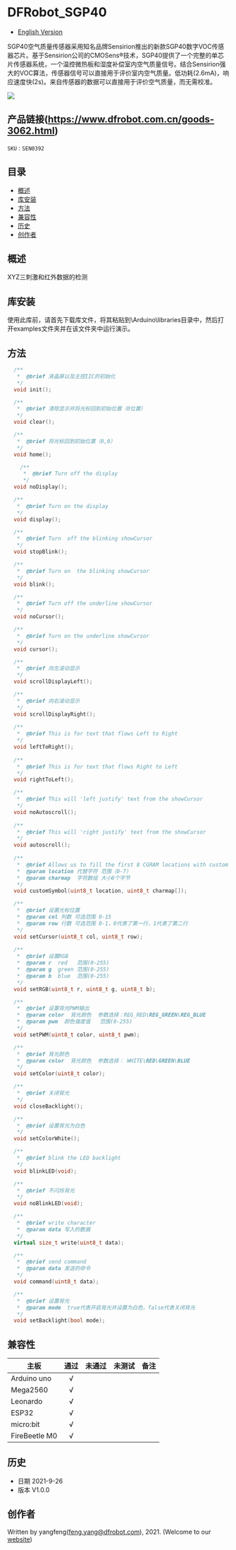 # DFRobot_SGP40
- [English Version](./README.md)

SGP40空气质量传感器采用知名品牌Sensirion推出的新款SGP40数字VOC传感器芯片。基于Sensirion公司的CMOSens®技术，SGP40提供了一个完整的单芯片传感器系统，一个温控微热板和湿度补偿室内空气质量信号。结合Sensirion强大的VOC算法，传感器信号可以直接用于评价室内空气质量。低功耗(2.6mA)，响应速度快(2s)。来自传感器的数据可以直接用于评价空气质量，而无需校准。

![](./resources/images/SEN0392.png)

## 产品链接(https://www.dfrobot.com.cn/goods-3062.html)

    SKU：SEN0392

## 目录

* [概述](#概述)
* [库安装](#库安装)
* [方法](#方法)
* [兼容性](#兼容性)
* [历史](#历史)
* [创作者](#创作者)

## 概述

XYZ三刺激和红外数据的检测

## 库安装

使用此库前，请首先下载库文件，将其粘贴到\Arduino\libraries目录中，然后打开examples文件夹并在该文件夹中运行演示。

## 方法

```C++
  /**
   *  @brief 液晶屏以及主控IIC的初始化
   */ 
  void init();

  /**
   *  @brief 清除显示并将光标回到初始位置（0位置）
   */
  void clear();

  /**
   *  @brief 将光标回到初始位置（0,0）
   */
  void home();

    /**
     *  @brief Turn off the display
     */
  void noDisplay();

  /**
   *  @brief Turn on the display
   */
  void display();

  /**
   *  @brief Turn  off the blinking showCursor
   */
  void stopBlink();

  /**
   *  @brief Turn on  the blinking showCursor
   */
  void blink();

  /**
   *  @brief Turn off the underline showCursor 
   */
  void noCursor();

  /**
   *  @brief Turn on the underline showCursor 
   */
  void cursor();

  /**
   *  @brief 向左滚动显示
   */
  void scrollDisplayLeft();

  /**
   *  @brief 向右滚动显示
   */
  void scrollDisplayRight();
 
  /**
   *  @brief This is for text that flows Left to Right
   */
  void leftToRight();
 
  /**
   *  @brief This is for text that flows Right to Left
   */
  void rightToLeft();

  /**
   *  @brief This will 'left justify' text from the showCursor
   */
  void noAutoscroll();
 
  /**
   *  @brief This will 'right justify' text from the showCursor
   */
  void autoscroll();
   
  /**
   *  @brief Allows us to fill the first 8 CGRAM locations with custom characters
   *  @param location 代替字符 范围（0-7）
   *  @param charmap  字符数组 大小8个字节
   */
  void customSymbol(uint8_t location, uint8_t charmap[]);

  /**
   *  @brief 设置光标位置
   *  @param col 列数 可选范围 0-15
   *  @param row 行数 可选范围 0-1，0代表了第一行，1代表了第二行
   */
  void setCursor(uint8_t col, uint8_t row);
  
  /**
   *  @brief 设置RGB
   *  @param r  red   范围(0-255)
   *  @param g  green 范围(0-255)
   *  @param b  blue  范围(0-255)
   */
  void setRGB(uint8_t r, uint8_t g, uint8_t b);

  /**
   *  @brief 设置背光PWM输出
   *  @param color  背光颜色  参数选择：REG_RED\REG_GREEN\REG_BLUE
   *  @param pwm  颜色强度值   范围(0-255)
   */
  void setPWM(uint8_t color, uint8_t pwm);

  /**
   *  @brief 背光颜色
   *  @param color  背光颜色  参数选择： WHITE\RED\GREEN\BLUE
   */
  void setColor(uint8_t color);

  /**
   *  @brief 关闭背光
   */
  void closeBacklight();

  /**
   *  @brief 设置背光为白色
   */
  void setColorWhite();

  /**
   *  @brief blink the LED backlight
   */
  void blinkLED(void);

  /**
   *  @brief 不闪烁背光
   */
  void noBlinkLED(void);

  /**
   *  @brief write character
   *  @param data 写入的数据
   */
  virtual size_t write(uint8_t data);

  /**
   *  @brief send command
   *  @param data 发送的命令
   */
  void command(uint8_t data);

  /**
   *  @brief 设置背光
   *  @param mode  true代表开启背光并设置为白色，false代表关闭背光
   */
  void setBacklight(bool mode);
```

## 兼容性

| 主板          | 通过 | 未通过 | 未测试 | 备注 |
| ------------- | :--: | :----: | :----: | ---- |
| Arduino uno   |  √   |        |        |      |
| Mega2560      |  √   |        |        |      |
| Leonardo      |  √   |        |        |      |
| ESP32         |  √   |        |        |      |
| micro:bit     |  √   |        |        |      |
| FireBeetle M0 |  √   |        |        |      |


## 历史

- 日期 2021-9-26
- 版本 V1.0.0


## 创作者

Written by yangfeng(feng.yang@dfrobot.com), 2021. (Welcome to our [website](https://www.dfrobot.com/))


